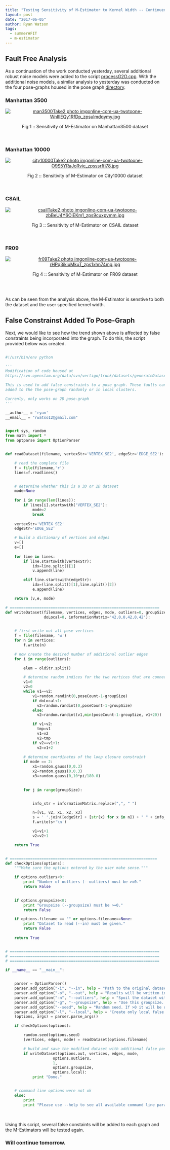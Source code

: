 ```yaml
---
title: "Testing Sensitivity of M-Estimator to Kernel Width -- Continued"
layout: post
date: "2017-06-05"
author: Ryan Watson 
tags:
  - summerAFIT
  - m-estimator
---
```



## Fault Free Analysis 


As a continuation of the work conducted yesterday, several additional robust noise models 
were added to the script [processG2O.cpp](https://raw.githubusercontent.com/watsonryan/summerAFIT/master/gtsam/examples/processG2O.cpp). With the additional noise models, a similar analysis to yesterday was conducted on the four pose-graphs housed in the pose graph [directory](https://github.com/watsonryan/summerAFIT/tree/master/poseGraphs). 


### Manhattan 3500 

<p align="center">
<a href="https://lh3.googleusercontent.com/KFcx9yaNrYyX9WlbGs3yZ99_FN53ZAbI54XG2CluRRvObLwaSYC-CtKrwxMvbPyT2q8RprbZO8yCd3aoQRySd5A4ExauPeldzAziEWDY6eEvtoxmLhoFL75RW6xyXNlZscpAPS5uMOA7rSRDyrT4TP7JcAbPD22LuT7IV5e15puO0x15LVJr3YvTN4hsnFvIDMbweU8f5opqm91QjT0wZ04n5UIyjbUa2P3u-13bwBP6a7hyA0ls86_yb3Uya81HG8E8W6ZGKGmkypPSxpI6XuVa825Utnl5YPIpJCPP2gH2QsSieJwZgHQPbCGMKBqIIN0gZjtpyruAk6-RH3fw4X4hM7JJm3DASMFG3a4bq_MVJIUr15_Ah7UFvs_TJRn1TNmIe--RiD1iDZ_GaMNh2BnMJusYnxKmQrO6UVwtaBBb2tRRe1KVF-kQ7ShksEWdg9BJmIRV4MND3yxmvql8f81Iiycg8ehES5muWEIouVQXPQqG3a34nd4ZzQpw8f-GLFUAQYFNQQn2eyqSOtAPUPWd3CzM-BWhEvW4wHkPcsIw5G8b39UhjKtZS21vWvUoopGDuJHMP20hRA8l3A6ZgIvDlB9pAtHopDhQemDUM9EG0elYgWzc=w1024-h346-no" target="_blank"><img src="https://lh3.googleusercontent.com/KFcx9yaNrYyX9WlbGs3yZ99_FN53ZAbI54XG2CluRRvObLwaSYC-CtKrwxMvbPyT2q8RprbZO8yCd3aoQRySd5A4ExauPeldzAziEWDY6eEvtoxmLhoFL75RW6xyXNlZscpAPS5uMOA7rSRDyrT4TP7JcAbPD22LuT7IV5e15puO0x15LVJr3YvTN4hsnFvIDMbweU8f5opqm91QjT0wZ04n5UIyjbUa2P3u-13bwBP6a7hyA0ls86_yb3Uya81HG8E8W6ZGKGmkypPSxpI6XuVa825Utnl5YPIpJCPP2gH2QsSieJwZgHQPbCGMKBqIIN0gZjtpyruAk6-RH3fw4X4hM7JJm3DASMFG3a4bq_MVJIUr15_Ah7UFvs_TJRn1TNmIe--RiD1iDZ_GaMNh2BnMJusYnxKmQrO6UVwtaBBb2tRRe1KVF-kQ7ShksEWdg9BJmIRV4MND3yxmvql8f81Iiycg8ehES5muWEIouVQXPQqG3a34nd4ZzQpw8f-GLFUAQYFNQQn2eyqSOtAPUPWd3CzM-BWhEvW4wHkPcsIw5G8b39UhjKtZS21vWvUoopGDuJHMP20hRA8l3A6ZgIvDlB9pAtHopDhQemDUM9EG0elYgWzc=w1024-h346-no" border="0" alt="man3500Take2 photo imgonline-com-ua-twotoone-WnIIlEQy1RfDp_zpsulmdqymy.jpg"/></a>
</p>
<p align="center">
Fig 1 :: Sensitivity of M-Estimator on Manhattan3500 dataset  
</p>
<br>


### Manhattan 10000

<p align="center">
<a href="https://lh3.googleusercontent.com/q_jJV-4Y1K7G_jGFURmXKLK9T62V6yDUdKRDFRWT2sokC-ewKDJkURMY_Jn_BnFCDuNJLRJP9fN9isrBAN_-TxxswOPVvqYrM4fhNKlQsbghFqnjBZdbJkiuFzNs0YL_J_jMTc3D66AHmxji76ygTcaoCSNBTKR_C1jWm-LN7_Si5dZuxXWubkwRAfoKO-b0BoUME2e6gorYB9uhnFLZ75obVlmMvz2Q8hXruds9P2SVYyYr7gFHMEY3BT_IxDqskmk1PzhcAdQSDQGQLHhz3qTbHyE3Xc69YRr2NfJWNs_O117tjwPdjudlvX30CSsIU7_pgqJ3s-xF5y_3x7CuBMIxJ0EfMP6U2r90h-iZBkAB7dnXkTfnAgRPZNQqpheFNkBLhKpRBZrnppAA-vRdOxUdI4-BL7L4Q_2PcyUtfqjtteHgm2PfNdfqzzPy68UCEdE0zSbABTHYjS8-h_Onx1BqqJRSieboB9Grspj4l08juOWEpiKXYVabPR5_TPm1Tk8KhvZVW5-RzcB5I-TQGts4Cb3YBhu_iJJYryktiDLSSlN3_QTBJgnb0Tvh1WITLLq3Cmr9KXSBv8Ypti48Ic64A0U9x8GZS0FY1n4YJSIepeR6b2bD=w1024-h350-no" target="_blank"><img src="https://lh3.googleusercontent.com/q_jJV-4Y1K7G_jGFURmXKLK9T62V6yDUdKRDFRWT2sokC-ewKDJkURMY_Jn_BnFCDuNJLRJP9fN9isrBAN_-TxxswOPVvqYrM4fhNKlQsbghFqnjBZdbJkiuFzNs0YL_J_jMTc3D66AHmxji76ygTcaoCSNBTKR_C1jWm-LN7_Si5dZuxXWubkwRAfoKO-b0BoUME2e6gorYB9uhnFLZ75obVlmMvz2Q8hXruds9P2SVYyYr7gFHMEY3BT_IxDqskmk1PzhcAdQSDQGQLHhz3qTbHyE3Xc69YRr2NfJWNs_O117tjwPdjudlvX30CSsIU7_pgqJ3s-xF5y_3x7CuBMIxJ0EfMP6U2r90h-iZBkAB7dnXkTfnAgRPZNQqpheFNkBLhKpRBZrnppAA-vRdOxUdI4-BL7L4Q_2PcyUtfqjtteHgm2PfNdfqzzPy68UCEdE0zSbABTHYjS8-h_Onx1BqqJRSieboB9Grspj4l08juOWEpiKXYVabPR5_TPm1Tk8KhvZVW5-RzcB5I-TQGts4Cb3YBhu_iJJYryktiDLSSlN3_QTBJgnb0Tvh1WITLLq3Cmr9KXSBv8Ypti48Ic64A0U9x8GZS0FY1n4YJSIepeR6b2bD=w1024-h350-no" border="0" alt="city10000Take2 photo imgonline-com-ua-twotoone-O9S5YRaJoRvie_zpsssrffi78.jpg"/></a>
</p>
<p align="center">
Fig 2 :: Sensitivity of M-Estimator on City10000 dataset  
</p>
<br>



### CSAIL

<p align="center">
<a href="https://lh3.googleusercontent.com/13fyidlU6i4trHXFbYVDUqoHWp2xrJzMBIRzPS55rKb5-4AmMOBJ1cdHJsX80ZwTjgAfeH_CPjqlaGZDOJ9bfLepNYlAELBSORO2XpWwRCCsy2oPnhLzA23e08sHgNXB9REXhIZYiK5V1JWVBf-vWWVxRVOXfbi7_G9kJUDfWjRGeDHPzRFmRNQMDimTpdxcOD2ySpY3nYYpWVZxJTV3fmO1ndcN0lBqW6ygpQThwAdHQzRtMr_wOimmaX7-Oo2belqyZC3z2x2_4gRVR6579b6dH93--A5t0ele1UYiOtl7oSi4cfzdJB4mOhR65eTCjxzW2ED7As0qEy83NgdkTLoDqqdxeQXAv3-lheK9sLO1MM4Zn1awB75G1XxvXCqqjjpjlH2emhKal2qD_fksg5-Wb6KKbOWHGbPWdLJpDKHR6hxCf1ESTnXfOQLWchos4jatRuatUhKJGfkbvACdSctjeWHqhtU8qM1DjktDrxWpDCaBAAIJHhgCEpEfj1u3EFnsT8jmITLqUo5OqbV7ysfShVFBiEnSdLYB81OnFu74_gfYwaKPDumd1HHR4Yh5zuu4BdYoygkXhYqjjUxzqjV8AafHsCQ-pR7T2ZIv7RvSoMR9Q1CB=w1024-h319-no" target="_blank"><img src="https://lh3.googleusercontent.com/13fyidlU6i4trHXFbYVDUqoHWp2xrJzMBIRzPS55rKb5-4AmMOBJ1cdHJsX80ZwTjgAfeH_CPjqlaGZDOJ9bfLepNYlAELBSORO2XpWwRCCsy2oPnhLzA23e08sHgNXB9REXhIZYiK5V1JWVBf-vWWVxRVOXfbi7_G9kJUDfWjRGeDHPzRFmRNQMDimTpdxcOD2ySpY3nYYpWVZxJTV3fmO1ndcN0lBqW6ygpQThwAdHQzRtMr_wOimmaX7-Oo2belqyZC3z2x2_4gRVR6579b6dH93--A5t0ele1UYiOtl7oSi4cfzdJB4mOhR65eTCjxzW2ED7As0qEy83NgdkTLoDqqdxeQXAv3-lheK9sLO1MM4Zn1awB75G1XxvXCqqjjpjlH2emhKal2qD_fksg5-Wb6KKbOWHGbPWdLJpDKHR6hxCf1ESTnXfOQLWchos4jatRuatUhKJGfkbvACdSctjeWHqhtU8qM1DjktDrxWpDCaBAAIJHhgCEpEfj1u3EFnsT8jmITLqUo5OqbV7ysfShVFBiEnSdLYB81OnFu74_gfYwaKPDumd1HHR4Yh5zuu4BdYoygkXhYqjjUxzqjV8AafHsCQ-pR7T2ZIv7RvSoMR9Q1CB=w1024-h319-no" border="0" alt="csailTake2 photo imgonline-com-ua-twotoone-zbBeU4Y6OiEKm1_zps9cuxpvmm.jpg"/></a>
</p>
<p align="center">
Fig 3 :: Sensitivity of M-Estimator on CSAIL dataset  
</p>
<br>


### FR09

<p align="center">
<a href="https://lh3.googleusercontent.com/-mRZVMLPtBfu8a5NA7yCNgtkgfQ72FYn70UebhmZb-TjgJdEBbsNrjfm46KrlJNOrK9z9Q2uNmrqvsv0LTl8DxCduKsbMcXnK17PF_Tu56qGMAwwk8qSO7TpYoel-mG1J1eSxesr2_h9FLlVUYcWrxqEPMq4fTYll6rA2TCwcxbLTVhHUE526UzIA8eAwXZvz1CYrUnwaYTjEXfPHBCa3oDkRKGyvxsxZKAb-ifh4yYY5WRhGS1TGwYk3lJvkkh8SXyDOt5mzAcqslfPL_cMYOmXDQYA6RI4oLdOuWeb95BZCVLGRCmfMz_S0NZKAPi7_oU_lV2KGWFd809KFkUubaf7BhbQaCN74O6MX_eafwMCXgxLhvDF8ME7DSg19vY7TMODbKgtyIsNDl7HCP6yfLtj4Ocro-wvYyFjx-eY8D2wcw7Prs3_EmrrgzM2SREGT2JeiHohZ1eUS2s-dJR6A2-0PN9VByB2j_TkjAIvy2jE06Wk4JU55X_27R9zmUn6SDJNKDgNTiqN7N8t0YC3gQElSwkpgYC6lepbnR64dbdueQz43xmlEqE32_UVX_NSjHxnMFhvPiuK5dnN0hurjaUTfcgJu2b2F6JJa6K_z3H1A4XjdIxJ=w1024-h257-no" target="_blank"><img src="https://lh3.googleusercontent.com/-mRZVMLPtBfu8a5NA7yCNgtkgfQ72FYn70UebhmZb-TjgJdEBbsNrjfm46KrlJNOrK9z9Q2uNmrqvsv0LTl8DxCduKsbMcXnK17PF_Tu56qGMAwwk8qSO7TpYoel-mG1J1eSxesr2_h9FLlVUYcWrxqEPMq4fTYll6rA2TCwcxbLTVhHUE526UzIA8eAwXZvz1CYrUnwaYTjEXfPHBCa3oDkRKGyvxsxZKAb-ifh4yYY5WRhGS1TGwYk3lJvkkh8SXyDOt5mzAcqslfPL_cMYOmXDQYA6RI4oLdOuWeb95BZCVLGRCmfMz_S0NZKAPi7_oU_lV2KGWFd809KFkUubaf7BhbQaCN74O6MX_eafwMCXgxLhvDF8ME7DSg19vY7TMODbKgtyIsNDl7HCP6yfLtj4Ocro-wvYyFjx-eY8D2wcw7Prs3_EmrrgzM2SREGT2JeiHohZ1eUS2s-dJR6A2-0PN9VByB2j_TkjAIvy2jE06Wk4JU55X_27R9zmUn6SDJNKDgNTiqN7N8t0YC3gQElSwkpgYC6lepbnR64dbdueQz43xmlEqE32_UVX_NSjHxnMFhvPiuK5dnN0hurjaUTfcgJu2b2F6JJa6K_z3H1A4XjdIxJ=w1024-h257-no" border="0" alt="fr09Take2 photo imgonline-com-ua-twotoone-rHPq3ikiuMkuT_zps1xhn74mg.jpg"/></a>
</p>
<p align="center">
Fig 4 :: Sensitivity of M-Estimator on FR09 dataset  
</p>
<br>
<br> 

As can be seen from the analysis above, the M-Estimator is senstive to both the dataset and the user specified kernel width. 


## False Constrainst Added To Pose-Graph


Next, we would like to see how the trend shown above is affected by false constraints being 
incorporated into the graph. To do this, the script provided below was created.
<br>

~~~python 

#!/usr/bin/env python 

'''
Modification of code housed at 
https://svn.openslam.org/data/svn/vertigo/trunk/datasets/generateDataset.py.

This is used to add false constraints to a pose graph. These faults can be 
added to the the pose-graph randomly or in local clusters.

Currenly, only works on 2D pose-graph 
'''

__author__ = 'ryan'
__email__ = "rwatso12@gmail.com"


import sys, random
from math import *
from optparse import OptionParser


def readDataset(filename, vertexStr='VERTEX_SE2', edgeStr='EDGE_SE2'):

    # read the complete file
    f = file(filename,'r')
    lines=f.readlines()


    # determine whether this is a 3D or 2D dataset
    mode=None
    
    for i in range(len(lines)):
        if lines[i].startswith("VERTEX_SE2"):
            mode=2
            break
        
    vertexStr='VERTEX_SE2'
    edgeStr='EDGE_SE2'               

    # build a dictionary of vertices and edges
    v=[]
    e=[]
    
    for line in lines:
        if line.startswith(vertexStr):
            idx=line.split()[1]            
            v.append(line)

        elif line.startswith(edgeStr):
            idx=(line.split()[1],line.split()[2]) 
            e.append(line)

    return (v,e, mode)

# ==================================================================
def writeDataset(filename, vertices, edges, mode, outliers=0, groupSize=1, 
                 doLocal=0, informationMatrix="42,0,0,42,0,42"):

  
    # first write out all pose vertices
    f = file(filename, 'w')
    for n in vertices:
        f.write(n)

    # now create the desired number of additional outlier edges
    for i in range(outliers):        

        elem = oldStr.split()

        # determine random indices for the two vertices that are connected by an outlier edge
        v1=0
        v2=0
        while v1==v2:
            v1=random.randint(0,poseCount-1-groupSize)
            if doLocal<1:
              v2=random.randint(0,poseCount-1-groupSize)
            else: 
              v2=random.randint(v1,min(poseCount-1-groupSize, v1+20)) 

            if v1>v2:
              tmp=v1
              v1=v2
              v2=tmp                       
            if v2==v1+1:
              v2=v1+2
        
        # determine coordinates of the loop closure constraint
        if mode == 2:
            x1=random.gauss(0,0.3)
            x2=random.gauss(0,0.3)
            x3=random.gauss(0,10*pi/180.0)

        
        for j in range(groupSize):


            info_str = informationMatrix.replace(",", " ")

            n=[v1, v2, x1, x2, x3]
            s = ' '.join([edgeStr] + [str(x) for x in n]) + " " + info_str
            f.write(s+'\n')

            v1=v1+1
            v2=v2+1    

    return True


# =================================================================
def checkOptions(options):
    """Make sure the options entered by the user make sense."""

    if options.outliers<0:
        print "Number of outliers (--outliers) must be >=0."
        return False
    

    if options.groupsize<0:
        print "Groupsize (--groupsize) must be >=0."
        return False

    if options.filename == "" or options.filename==None:
        print "Dataset to read (--in) must be given."
        return False
    
    return True


# ==================================================================    
# ==================================================================
# ==================================================================

if __name__ == "__main__":


    parser = OptionParser()
    parser.add_option("-i", "--in", help = "Path to the original dataset file (in g2o format).", dest="filename")
    parser.add_option("-o", "--out", help = "Results will be written into this file.", default="new.g2o")
    parser.add_option("-n", "--outliers", help = "Spoil the dataset with this many outliers. Default = 100.", default=100, type="int")
    parser.add_option("-g", "--groupsize", help = "Use this groupsize. Default = 1.", default=1, type="int")
    parser.add_option("--seed", help = "Random seed. If >0 it will be used to initialize the random number generator to create repeatable random false positive loop closures.", default=None, type="int")
    parser.add_option("-l", "--local", help = "Create only local false positive loop closure constraints.", action="store_true", default=False)
    (options, args) = parser.parse_args()

    if checkOptions(options):

        random.seed(options.seed)
        (vertices, edges, mode) = readDataset(options.filename)

        # build and save the modified dataset with additional false positive loop closures
        if writeDataset(options.out, vertices, edges, mode,
                     options.outliers,
                     1,
                     options.groupsize,
                     options.local):
            print "Done."


    # command line options were not ok
    else: 
        print
        print "Please use --help to see all available command line parameters."

~~~

<br>

Using this script, several false constaints will be added to each graph and 
the M-Estimators will be tested again.

### Will continue tomorrow.

